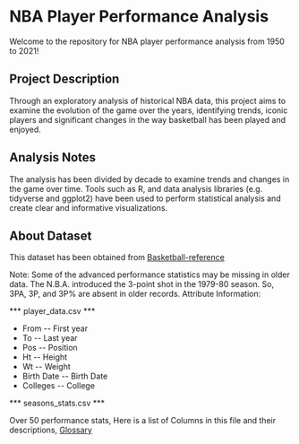 # NBA Player Performance Analysis

Welcome to the repository for NBA player performance analysis from 1950 to 2021!

## Project Description
Through an exploratory analysis of historical NBA data, this project aims to examine the evolution of the game over the years, identifying trends, iconic players and significant changes in the way basketball has been played and enjoyed.

## Analysis Notes
The analysis has been divided by decade to examine trends and changes in the game over time. Tools such as R, and data analysis libraries (e.g. tidyverse and ggplot2) have been used to perform statistical analysis and create clear and informative visualizations.

## About Dataset
This dataset has been obtained from [Basketball-reference](https://www.basketball-reference.com)

Note: Some of the advanced performance statistics may be missing in older data.
The N.B.A. introduced the 3-point shot in the 1979-80 season. So, 3PA, 3P, and 3P% are absent in older records.
Attribute Information:

*** player_data.csv ***

* From -- First year
* To -- Last year
* Pos -- Position
* Ht -- Height
* Wt -- Weight
* Birth Date -- Birth Date
* Colleges -- College

*** seasons_stats.csv *** 

Over 50 performance stats,
Here is a list of Columns in this file and their descriptions, [Glossary](https://www.basketball-reference.com/about/glossary.html)
